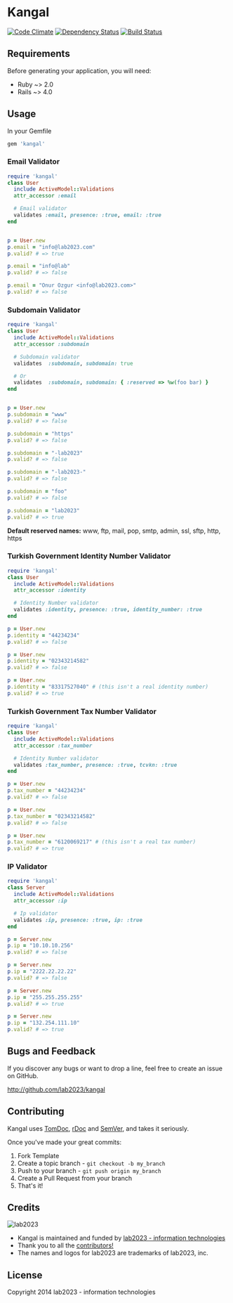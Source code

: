 # Kangal

[![Code Climate](https://codeclimate.com/github/kebab-project/kangal.png)](https://codeclimate.com/github/kebab-project/kangal)
[![Dependency Status](https://gemnasium.com/kebab-project/kangal.png)](https://gemnasium.com/kebab-project/kangal)
[![Build Status](https://travis-ci.org/lab2023/kangal.png?branch=develop)](https://travis-ci.org/lab2023/kangal)


## Requirements

Before generating your application, you will need:

* Ruby ~> 2.0
* Rails ~> 4.0

## Usage

In your Gemfile

```ruby
gem 'kangal'
```

### Email Validator
```ruby
require 'kangal'
class User
  include ActiveModel::Validations
  attr_accessor :email

  # Email validator
  validates :email, presence: :true, email: :true
end


p = User.new
p.email = "info@lab2023.com"
p.valid? # => true

p.email = "info@lab"
p.valid? # => false

p.email = "Onur Ozgur <info@lab2023.com>"
p.valid? # => false
```

### Subdomain Validator
```ruby
require 'kangal'
class User
  include ActiveModel::Validations
  attr_accessor :subdomain

  # Subdomain validator
  validates  :subdomain, subdomain: true

  # Or
  validates  :subdomain, subdomain: { :reserved => %w(foo bar) }
end


p = User.new
p.subdomain = "www"
p.valid? # => false

p.subdomain = "https"
p.valid? # => false

p.subdomain = "-lab2023"
p.valid? # => false

p.subdomain = "-lab2023-"
p.valid? # => false

p.subdomain = "foo"
p.valid? # => false

p.subdomain = "lab2023"
p.valid? # => true
```

**Default reserved names:** www, ftp, mail, pop, smtp, admin, ssl, sftp, http, https

### Turkish Government Identity Number Validator
```ruby
require 'kangal'
class User
  include ActiveModel::Validations
  attr_accessor :identity

  # Identity Number validator
  validates :identity, presence: :true, identity_number: :true
end

p = User.new
p.identity = "44234234"
p.valid? # => false

p = User.new
p.identity = "02343214582"
p.valid? # => false

p = User.new
p.identity = "83317527040" # (this isn't a real identity number)
p.valid? # => true
```

### Turkish Government Tax Number Validator
```ruby
require 'kangal'
class User
  include ActiveModel::Validations
  attr_accessor :tax_number

  # Identity Number validator
  validates :tax_number, presence: :true, tcvkn: :true
end

p = User.new
p.tax_number = "44234234"
p.valid? # => false

p = User.new
p.tax_number = "02343214582"
p.valid? # => false

p = User.new
p.tax_number = "6120069217" # (this isn't a real tax number)
p.valid? # => true
```

### IP Validator
```ruby
require 'kangal'
class Server
  include ActiveModel::Validations
  attr_accessor :ip

  # Ip validator
  validates :ip, presence: :true, ip: :true
end

p = Server.new
p.ip = "10.10.10.256"
p.valid? # => false

p = Server.new
p.ip = "2222.22.22.22"
p.valid? # => false

p = Server.new
p.ip = "255.255.255.255"
p.valid? # => true

p = Server.new
p.ip = "132.254.111.10"
p.valid? # => true
```

## Bugs and  Feedback

If you discover any bugs or want to drop a line, feel free to create an issue on GitHub.

http://github.com/lab2023/kangal

## Contributing

Kangal uses [TomDoc](http://tomdoc.org/), [rDoc](http://rubydoc.info/gems/kangal) and [SemVer](http://semver.org/), and takes it seriously.

Once you've made your great commits:

1. Fork Template
2. Create a topic branch - `git checkout -b my_branch`
3. Push to your branch - `git push origin my_branch`
4. Create a Pull Request from your branch
5. That's it!

## Credits

![lab2023](http://lab2023.com/assets/images/named-logo.png)

- Kangal is maintained and funded by [lab2023 - information technologies](http://lab2023.com/)
- Thank you to all the [contributors!](../../graphs/contributors)
- The names and logos for lab2023 are trademarks of lab2023, inc.

## License

Copyright 2014 lab2023 - information technologies
